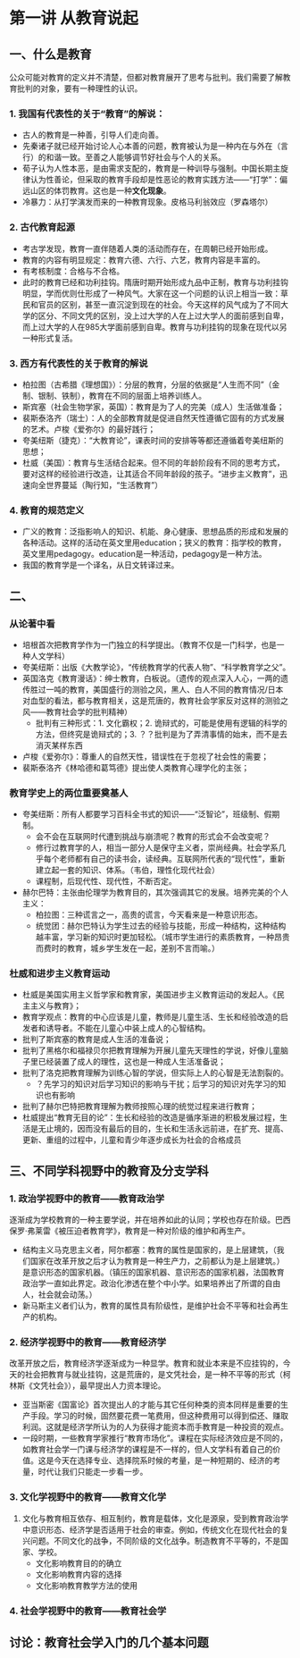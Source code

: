 # 第一讲 从教育说起
## 一、什么是教育
公众可能对教育的定义并不清楚，但都对教育展开了思考与批判。我们需要了解教育批判的对象，要有一种理性的认识。
### 1. 我国有代表性的关于“教育”的解说：
* 古人的教育是一种善，引导人们走向善。
* 先秦诸子就已经开始讨论人心本善的问题，教育被认为是一种内在与外在（言行）的和谐一致。至善之人能够调节好社会与个人的关系。
* 荀子认为人性本恶，是由需求支配的，教育是一种训导与强制。中国长期主旋律认为性善论，但采取的教育手段却是性恶论的教育实践方法——“打学”：偏远山区的体罚教育。这也是一种**文化现象**。
* 冷暴力：从打学演发而来的一种教育现象。皮格马利翁效应（罗森塔尔）
### 2. 古代教育起源
* 考古学发现，教育一直伴随着人类的活动而存在，在周朝已经开始形成。
* 教育的内容有明显规定：教育六德、六行、六艺，教育内容是丰富的。
* 有考核制度：合格与不合格。
* 此时的教育已经和功利挂钩。隋唐时期开始形成九品中正制，教育与功利挂钩明显，学而优则仕形成了一种风气。大家在这一个问题的认识上相当一致：草民和官员的区别，甚至一直沉淀到现在的社会。今天这样的风气成为了不同大学的区分、不同文凭的区别，没上过大学的人在上过大学人的面前感到自卑，而上过大学的人在985大学面前感到自卑。教育与功利挂钩的现象在现代以另一种形式复活。
### 3. 西方有代表性的关于教育的解说
* 柏拉图（古希腊《理想国》）：分层的教育，分层的依据是“人生而不同”（金制、银制、铁制），教育在不同的层面上培养训练人。
* 斯宾塞（社会生物学家，英国）：教育是为了人的完美（成人）生活做准备；
* 裴斯泰洛齐（瑞士）：人的全部教育就是促进自然天性遵循它固有的方式发展的艺术。卢梭《爱弥尔》的最好践行；
* 夸美纽斯（捷克）：“大教育论”，课表时间的安排等等都还遵循着夸美纽斯的思想；
* 杜威（美国）：教育与生活结合起来。但不同的年龄阶段有不同的思考方式，要对这样的经验进行改造，让其适合不同年龄段的孩子。“进步主义教育”，迅速向全世界蔓延（陶行知，“生活教育”）
### 4. 教育的规范定义
* 广义的教育：泛指影响人的知识、机能、身心健康、思想品质的形成和发展的各种活动。这样的活动在英文里用education；狭义的教育：指学校的教育，英文里用pedagogy。education是一种活动，pedagogy是一种方法。
* 我国的教育学是一个译名，从日文转译过来。
## 二、
### 从论著中看
* 培根首次把教育学作为一门独立的科学提出。（教育不仅是一门科学，也是一种人文学科）
* 夸美纽斯：出版《大教学论》，“传统教育学的代表人物”、“科学教育学之父”。
* 英国洛克《教育漫话》：绅士教育，白板说。（遗传的观点深入人心，一两的遗传胜过一吨的教育，美国盛行的测验之风，黑人、白人不同的教育情况/日本对血型的看法，都与教育相关，这是荒唐的，教育社会学家反对这样的测验之风——教育社会学的批判精神）
	* 批判有三种形式：1. 文化霸权；2. 诡辩式的，可能是使用有逻辑的科学的方法，但终究是诡辩式的；3. ？？批判是为了弄清事情的始末，而不是去消灭某样东西
* 卢梭《爱弥尔》：尊重人的自然天性，错误性在于忽视了社会性的需要；
* 裴斯泰洛齐《林哈德和葛笃德》提出使人类教育心理学化的主张；
### 教育学史上的两位重要奠基人
* 夸美纽斯：所有人都要学习百科全书式的知识——“泛智论”，班级制、假期制。
	* 会不会在互联网时代遭到挑战与崩溃呢？教育的形式会不会改变呢？
	* 修行过教育学的人，相当一部分人是保守主义者，崇尚经典。社会学系几乎每个老师都有自己的读书会，读经典。互联网所代表的“现代性”，重新建立起一套的知识、体系。（韦伯，理性化现代社会）
	* 课程制，后现代性、现代性，不断否定。
* 赫尔巴特：主张由伦理学为教育目的，其次强调其它的发展。培养完美的个人主义：
	* 柏拉图：三种谎言之一，高贵的谎言，今天看来是一种意识形态。
	* 统觉团：赫尔巴特认为学生过去的经验与技能，形成一种结构，这种结构越丰富，学习新的知识时更加轻松。（城市学生进行的素质教育，一种昂贵而费时的教育，城乡学生发在一起，差别不言而喻。）
### 杜威和进步主义教育运动
* 杜威是美国实用主义哲学家和教育家，美国进步主义教育运动的发起人。《民主主义与教育》；
* 教育学观点：教育的中心应该是儿童，教师是儿童生活、生长和经验改造的启发者和诱导者。不能在儿童心中装上成人的心智结构。
* 批判了斯宾塞的教育是成人生活的准备说；
* 批判了黑格尔和福禄贝尔把教育理解为开展儿童先天理性的学说，好像儿童脑子里已经装置了成人的理性，这也是一种成人生活准备说；
* 批判了洛克把教育理解为训练心智的学说，但实际上人的心智是无法割裂的。
	* ？先学习的知识对后学习知识的影响与干扰；后学习的知识对先学习的知识也有影响
* 批判了赫尔巴特把教育理解为教师按照心理的统觉过程来进行教育；
* 杜威提出“教育无目的论”：生长和经验的改造是循序渐进的积极发展过程，生活是无止境的，因而没有最后的目的，生长和生活永远前进，在扩充、提高、更新、重组的过程中，儿童和青少年逐步成长为社会的合格成员

## 三、不同学科视野中的教育及分支学科
### 1. 政治学视野中的教育——教育政治学
逐渐成为学校教育的一种主要学说，并在培养如此的认同；学校也存在阶级。巴西保罗·弗莱雷《被压迫者教育学》，教育是一种对阶级的维护和再生产。
* 结构主义马克思主义者，阿尔都塞：教育的属性是国家的，是上层建筑，（我们国家在改革开放之后才认为教育是一种生产力，之前都认为是上层建筑。）是意识形态的国家机器。（镇压的国家机器、意识形态的国家机器，法国教育政治学一直如此界定。政治化渗透在整个中小学。如果培养出了所谓的自由人，社会就会动荡。）
* 新马斯主义者们认为，教育的属性具有阶级性，是维护社会不平等和社会再生产的机构。

### 2. 经济学视野中的教育——教育经济学
改革开放之后，教育经济学逐渐成为一种显学。教育和就业本来是不应挂钩的，今天的社会把教育与就业挂钩，这是荒唐的，是文凭社会，是一种不平等的形式（柯林斯《文凭社会》），最早提出人力资本理论。
* 亚当斯密《国富论》首次提出人的才能与其它任何种类的资本同样是重要的生产手段。学习的时候，固然要花费一笔费用，但这种费用可以得到偿还、赚取利润。这就是经济学所认为的人为获得才能资本而手教育是一种投资的观点。
* 一段时期，一些教育学家推行“教育市场化”。课程在实际经济效应是不同的，如教育社会学一门课与经济学的课程是不一样的，但人文学科有着自己的价值。这是今天在选择专业、选择院系时候的考量，是一种短期的、经济的考量，时代让我们只能走一步看一步。

### 3. 文化学视野中的教育——教育文化学
1. 文化与教育相互依存、相互制约，教育是载体，文化是源泉，受到教育政治学中意识形态、经济学是否适用于社会的审查。例如，传统文化在现代社会的复兴问题。不同文化的战争，不同阶级的文化战争。制造教育不平等的，不是国家、学校。
	* 文化影响教育目的的确立
	* 文化影响教育内容的选择
	* 文化影响教育教学方法的使用

### 4. 社会学视野中的教育——教育社会学

## 讨论：教育社会学入门的几个基本问题
